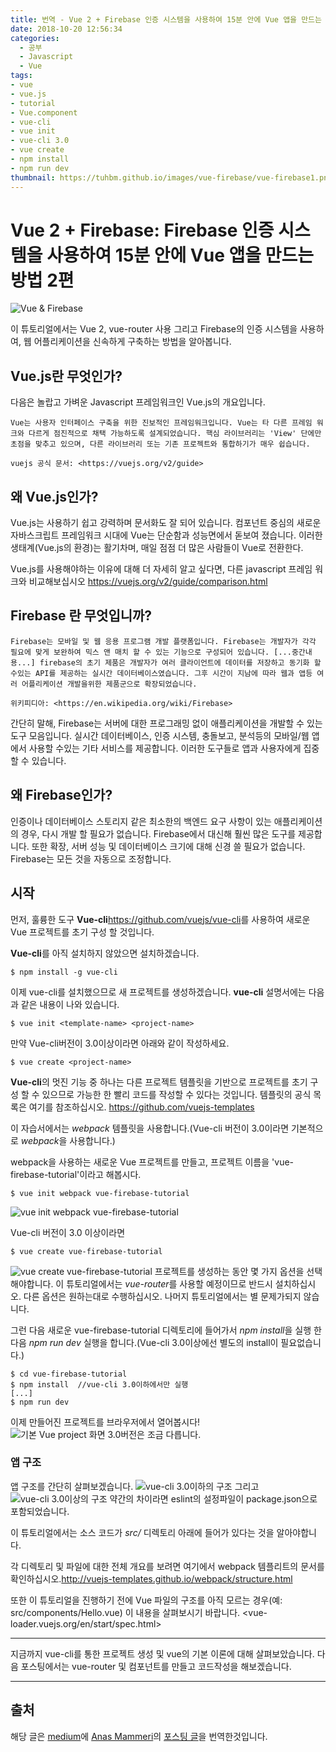```yaml
---
title: 번역 - Vue 2 + Firebase 인증 시스템을 사용하여 15분 안에 Vue 앱을 만드는 방법 1편
date: 2018-10-20 12:56:34
categories:
  - 공부
  - Javascript
  - Vue
tags:
- vue
- vue.js
- tutorial
- Vue.component
- vue-cli
- vue init
- vue-cli 3.0
- vue create
- npm install
- npm run dev
thumbnail: https://tuhbm.github.io/images/vue-firebase/vue-firebase1.png
---
```


# Vue 2 + Firebase: Firebase 인증 시스템을 사용하여 15분 안에 Vue 앱을 만드는 방법 2편
![Vue & Firebase](https://tuhbm.github.io/images/vue-firebase/vue-firebase1.png)

이 튜토리얼에서는 Vue 2, vue-router 사용 그리고 Firebase의 인증 시스템을 사용하여,
웹 어플리케이션을 신속하게 구축하는 방법을 알아봅니다.

## Vue.js란 무엇인가?

다음은 놀랍고 가벼운 Javascript 프레임워크인 Vue.js의 개요입니다.

```text
Vue는 사용자 인터페이스 구축을 위한 진보적인 프레임워크입니다. Vue는 타 다른 프레임 워크와 다르게 점진적으로 채택 가능하도록 설계되었습니다. 핵심 라이브러리는 'View' 단에만 초점을 맞추고 있으며, 다른 라이브러리 또는 기존 프로젝트와 통합하기가 매우 쉽습니다.

vuejs 공식 문서: <https://vuejs.org/v2/guide>

```
<!-- more -->
## 왜 Vue.js인가?

Vue.js는 사용하기 쉽고 강력하며 문서화도 잘 되어 있습니다. 컴포넌트 중심의 새로운 자바스크립트 프레임워크 시대에 Vue는 단순함과 성능면에서 돋보여 졌습니다. 이러한 생태계(Vue.js의 환경)는 활기차며, 매일 점점 더 많은 사람들이 Vue로 전환한다.

Vue.js를 사용해야하는 이유에 대해 더 자세히 알고 싶다면, 다른 javascript 프레임 워크와 비교해보십시오 <https://vuejs.org/v2/guide/comparison.html>

## Firebase 란 무엇입니까?

```text
Firebase는 모바일 및 웹 응용 프로그램 개발 플랫폼입니다. Firebase는 개발자가 각각 필요에 맞게 보완하여 믹스 앤 매치 할 수 있는 기능으로 구성되어 있습니다. [...중간내용...] firebase의 초기 제품은 개발자가 여러 클라이언트에 데이터를 저장하고 동기화 할 수있는 API를 제공하는 실시간 데이터베이스였습니다. 그후 시간이 지남에 따라 웹과 앱등 여러 어플리케이션 개발을위한 제품군으로 확장되었습니다.

위키피디아: <https://en.wikipedia.org/wiki/Firebase>
```

간단히 말해, Firebase는 서버에 대한 프로그래밍 없이 애플리케이션을 개발할 수 있는 도구 모음입니다. 실시간 데이터베이스, 인증 시스템, 충돌보고, 분석등의 모바일/웹 앱에서 사용할 수있는 기타 서비스를 제공합니다. 이러한 도구들로 앱과 사용자에게 집중할 수 있습니다.

## 왜 Firebase인가?

인증이나 데이터베이스 스토리지 같은 최소한의 백엔드 요구 사항이 있는 애플리케이션의 경우, 다시 개발 할 필요가 없습니다. Firebase에서 대신해 훨씬 많은 도구를 제공합니다. 또한 확장, 서버 성능 및 데이터베이스 크기에 대해 신경 쓸 필요가 없습니다. Firebase는 모든 것을 자동으로 조정합니다.

## 시작

먼저, 훌륭한 도구 **Vue-cli**<https://github.com/vuejs/vue-cli>를 사용하여 새로운 Vue 프로젝트를 초기 구성 할 것입니다.

**Vue-cli**를 아직 설치하지 않았으면 설치하겠습니다.
```commandline
$ npm install -g vue-cli
```

이제 vue-cli를 설치했으므로 새 프로젝트를 생성하겠습니다. **vue-cli** 설명서에는 다음과 같은 내용이 나와 있습니다.
```commandline
$ vue init <template-name> <project-name>
```
만약 Vue-cli버전이 3.0이상이라면 아래와 같이 작성하세요. 
```commandline
$ vue create <project-name>
```
**Vue-cli**의 멋진 기능 중 하나는 다른 프로젝트 템플릿을 기반으로 프로젝트를 초기 구성 할 수 있으므로 가능한 한 빨리 코드를 작성할 수 있다는 것입니다. 
템플릿의 공식 목록은 여기를 참조하십시오. <https://github.com/vuejs-templates>


이 자습서에서는 *webpack* 템플릿을 사용합니다.(Vue-cli 버전이 3.0이라면 기본적으로 *webpack*을 사용합니다.)

webpack을 사용하는 새로운 Vue 프로젝트를 만들고, 프로젝트 이름을 'vue-firebase-tutorial'이라고 해봅시다.
```commandline
$ vue init webpack vue-firebase-tutorial
```
![vue init webpack vue-firebase-tutorial](https://tuhbm.github.io/images/vue-firebase/vue-firebase2.png)

Vue-cli 버전이 3.0 이상이라면

```commandline
$ vue create vue-firebase-tutorial
```
![vue create vue-firebase-tutorial](https://tuhbm.github.io/images/vue-firebase/vue-firebase3.jpg)
프로젝트를 생성하는 동안 몇 가지 옵션을 선택해야합니다. 이 튜토리얼에서는 *vue-router*를 사용할 예정이므로 반드시 설치하십시오.
다른 옵션은 원하는대로 수행하십시오. 나머지 튜토리얼에서는 별 문제가되지 않습니다.

그런 다음 새로운 vue-firebase-tutorial 디렉토리에 들어가서 *npm install*을 실행 한 다음 *npm run dev* 실행을 합니다.(Vue-cli 3.0이상에선 별도의 install이 필요없습니다.)

```commandline
$ cd vue-firebase-tutorial
$ npm install  //vue-cli 3.0이하에서만 실행
[...]
$ npm run dev
```
이제 만들어진 프로젝트를 브라우저에서 열어봅시다!
![기본 Vue project 화면 3.0버전은 조금 다릅니다.](https://tuhbm.github.io/images/vue-firebase/vue-firebase4.png)

### 앱 구조

앱 구조를 간단히 살펴보겠습니다.
![vue-cli 3.0이하의 구조](https://tuhbm.github.io/images/vue-firebase/vue-firebase5.jpg)
그리고
![vue-cli 3.0이상의 구조](https://tuhbm.github.io/images/vue-firebase/vue-firebase6.png)
약간의 차이라면 eslint의 설정파일이 package.json으로 포함되었습니다.

이 튜토리얼에서는 소스 코드가 *src/* 디렉토리 아래에 들어가 있다는 것을 알아야합니다.

각 디렉토리 및 파일에 대한 전체 개요를 보려면 여기에서 webpack 템플리트의 문서를 확인하십시오.<http://vuejs-templates.github.io/webpack/structure.html>

또한 이 튜토리얼을 진행하기 전에 Vue 파일의 구조를 아직 모르는 경우(예: src/components/Hello.vue) 이 내용을 살펴보시기 바랍니다.
<vue-loader.vuejs.org/en/start/spec.html>

*******
지금까지 vue-cli를 통한 프로젝트 생성 및 vue의 기본 이론에 대해 살펴보았습니다.
다음 포스팅에서는 vue-router 및 컴포넌트를 만들고 코드작성을 해보겠습니다.

*******
## 출처
해당 글은 [medium](https://medium.com/)에 [Anas Mammeri](https://medium.com/@anas.mammeri)의 [포스팅 글](https://medium.com/@anas.mammeri/vue-2-firebase-how-to-build-a-vue-app-with-firebase-authentication-system-in-15-minutes-fdce6f289c3c)을 번역한것입니다.

